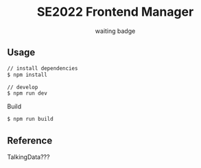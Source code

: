 <h1 align="center">SE2022 Frontend Manager</h1>

<div align="center">waiting badge</div>

## Usage

```bash
// install dependencies
$ npm install

// develop
$ npm run dev
```

Build
```bash
$ npm run build
```

## Reference

TalkingData???
